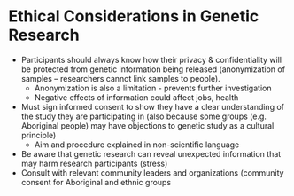 
# Ethical Considerations in Genetic Research


 - Participants should always know how their privacy & confidentiality will be protected from genetic information being released (anonymization of samples – researchers cannot link samples to people).
    - Anonymization is also a limitation - prevents further investigation
    - Negative effects of information could affect jobs, health
- Must sign informed consent to show they have a clear understanding of the study they are participating in (also because some groups (e.g. Aboriginal people) may have objections to genetic study as a cultural principle)
    - Aim and procedure explained in non-scientific language
- Be aware that genetic research can reveal unexpected information that may harm research participants (stress)
- Consult with relevant community leaders and organizations (community consent for Aboriginal and ethnic groups
